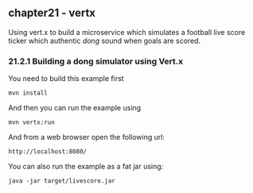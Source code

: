chapter21 - vertx
-----------------

Using vert.x to build a microservice which simulates a football
live score ticker which authentic _dong_ sound when goals are scored.

### 21.2.1 Building a dong simulator using Vert.x

You need to build this example first

    mvn install
    
And then you can run the example using
    
    mvn vertx:run
    
And from a web browser open the following url:

    http://localhost:8080/

You can also run the example as a fat jar using: 

    java -jar target/livescore.jar

